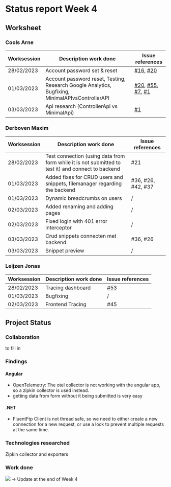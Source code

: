 # Status report Week 4
## Worksheet 
### Cools Arne
| Worksession | Description work done | Issue references |
|---|---|---|
| 28/02/2023 | Account password set & reset | [#16](https://gitlab.com/kdg-ti/the-lab/teams-22-23/team7/neobyte-cms-backend/-/issues/16), [#20](https://gitlab.com/kdg-ti/the-lab/teams-22-23/team7/neobyte-cms-backend/-/issues/20) |
| 01/03/2023 | Account password reset, Testing, Research Google Analytics, Bugfixing, MinimalAPIvsControllerAPI | [#20](https://gitlab.com/kdg-ti/the-lab/teams-22-23/team7/neobyte-cms-backend/-/issues/20), [#55](https://gitlab.com/kdg-ti/the-lab/teams-22-23/team7/neobyte-cms-backend/-/issues/55), [#7](https://gitlab.com/kdg-ti/the-lab/teams-22-23/team7/neobyte-cms-backend/-/issues/7), [#1](https://gitlab.com/kdg-ti/the-lab/teams-22-23/team7/research/-/issues/1) |
| 03/03/2023 | Api research (ControllerApi vs MinimalApi) | [#1](https://gitlab.com/kdg-ti/the-lab/teams-22-23/team7/research/-/issues/1) |
### Derboven Maxim
| Worksession | Description work done | Issue references |
|---|---|---|
| 28/02/2023 | Test connection (using data from form while it is not submitted to test it) and connect to backend | #21 |
| 01/03/2023 | Added fixes for CRUD users and snippets, filemanager regarding the backend | #36, #26, #42, #37 |
| 01/03/2023 | Dynamic breadcrumbs on users | / |
| 02/03/2023 | Added renaming and adding pages | / |
| 02/03/2023 | Fixed login with 401 error interceptor | / |
| 03/03/2023 | Crud snippets connecten met backend | #36, #26 |
| 03/03/2023 | Snippet preview | / |
### Leijzen Jonas
| Worksession | Description work done | Issue references                                                                           |
|-------------|-----------------------|--------------------------------------------------------------------------------------------|
| 28/02/2023  | Tracing dashboard     | [#53](https://gitlab.com/kdg-ti/the-lab/teams-22-23/team7/neobyte-cms-backend/-/issues/53) |
| 01/03/2023  | Bugfixing             | /                                                                                          |
| 02/03/2023  | Frontend Tracing      | #45                                                                                        |
## Project Status
### Collaboration
to fill in
### Findings
#### Angular
- OpenTelemetry: The otel collector is not working with the angular app, so a zipkin collector is used instead.
- getting data from form without it being submitted is very easy
#### .NET
- FluentFtp Client is not thread safe, so we need to either create a new connection for a new request, or use a lock to prevent multiple requests at the same time.
### Technologies researched
Zipkin collector and exporters
### Work done
![](https://geps.dev/progress/69) -> Update at the end of Week 4
